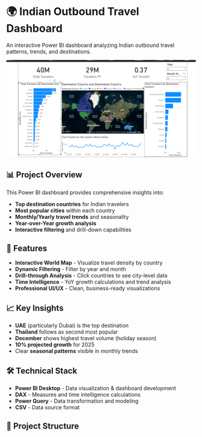 # 🌍 Indian Outbound Travel Dashboard

An interactive Power BI dashboard analyzing Indian outbound travel patterns, trends, and destinations.

![Dashboard Overview](Screenshots.png)

## 📊 Project Overview

This Power BI dashboard provides comprehensive insights into:
- **Top destination countries** for Indian travelers
- **Most popular cities** within each country  
- **Monthly/Yearly travel trends** and seasonality
- **Year-over-Year growth analysis**
- **Interactive filtering** and drill-down capabilities

## 🚀 Features

- **Interactive World Map** - Visualize travel density by country
- **Dynamic Filtering** - Filter by year and month
- **Drill-through Analysis** - Click countries to see city-level data
- **Time Intelligence** - YoY growth calculations and trend analysis
- **Professional UI/UX** - Clean, business-ready visualizations

## 📈 Key Insights

- **UAE** (particularly Dubai) is the top destination
- **Thailand** follows as second most popular
- **December** shows highest travel volume (holiday season)
- **10% projected growth** for 2025
- Clear **seasonal patterns** visible in monthly trends

## 🛠️ Technical Stack

- **Power BI Desktop** - Data visualization & dashboard development
- **DAX** - Measures and time intelligence calculations
- **Power Query** - Data transformation and modeling
- **CSV** - Data source format

## 📁 Project Structure
